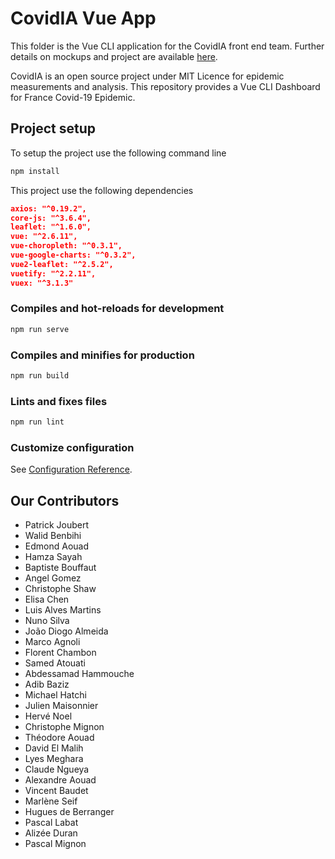 # CovidIA Vue App

This folder is the Vue CLI application for the CovidIA front end team. Further details on mockups and project are available [here](https://docs.google.com/presentation/d/1TY9TrlR02dQ2ocEVyIc62T4F1SxLZowzdtkMpkcMcw0/edit#slide=id.g73216de455_4_490).

CovidIA is an open source project under MIT Licence for epidemic measurements and analysis. This repository provides a Vue CLI Dashboard for France Covid-19 Epidemic.

## Project setup
To setup the project use the following command line
```bash
npm install
```

This project use the following dependencies
```json
axios: "^0.19.2",
core-js: "^3.6.4",
leaflet: "^1.6.0",
vue: "^2.6.11",
vue-choropleth: "^0.3.1",
vue-google-charts: "^0.3.2",
vue2-leaflet: "^2.5.2",
vuetify: "^2.2.11",
vuex: "^3.1.3"
```

### Compiles and hot-reloads for development

```bash
npm run serve
```

### Compiles and minifies for production
```bash
npm run build
```

### Lints and fixes files
```bash
npm run lint
```

### Customize configuration
See [Configuration Reference](https://cli.vuejs.org/config/).

## Our Contributors
- Patrick Joubert
- Walid Benbihi
- Edmond Aouad
- Hamza Sayah
- Baptiste Bouffaut
- Angel Gomez
- Christophe Shaw
- Elisa Chen
- Luis Alves Martins
- Nuno Silva
- João Diogo Almeida
- Marco Agnoli
- Florent Chambon
- Samed Atouati
- Abdessamad Hammouche
- Adib Baziz
- Michael Hatchi
- Julien Maisonnier
- Hervé Noel
- Christophe Mignon
- Théodore Aouad
- David El Malih
- Lyes Meghara
- Claude Ngueya
- Alexandre Aouad
- Vincent Baudet
- Marlène Seif
- Hugues de Berranger
- Pascal Labat
- Alizée Duran
- Pascal Mignon